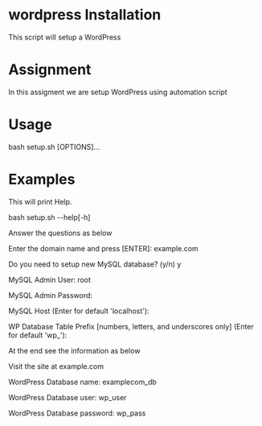 # wordpress Installation
This script will setup a WordPress

# Assignment

In this assigment we are setup WordPress using automation script

# Usage

bash setup.sh [OPTIONS]...

# Examples

This will print Help.

bash setup.sh --help[-h]

Answer the questions as below

Enter the domain name and press [ENTER]: example.com

Do you need to setup new MySQL database? (y/n) y

MySQL Admin User: root

MySQL Admin Password:

MySQL Host (Enter for default 'localhost'):

WP Database Table Prefix [numbers, letters, and underscores only] (Enter for default 'wp_'):

At the end see the information as below

Visit the site at example.com

WordPress Database name: examplecom_db

WordPress Database user: wp_user

WordPress Database password: wp_pass
